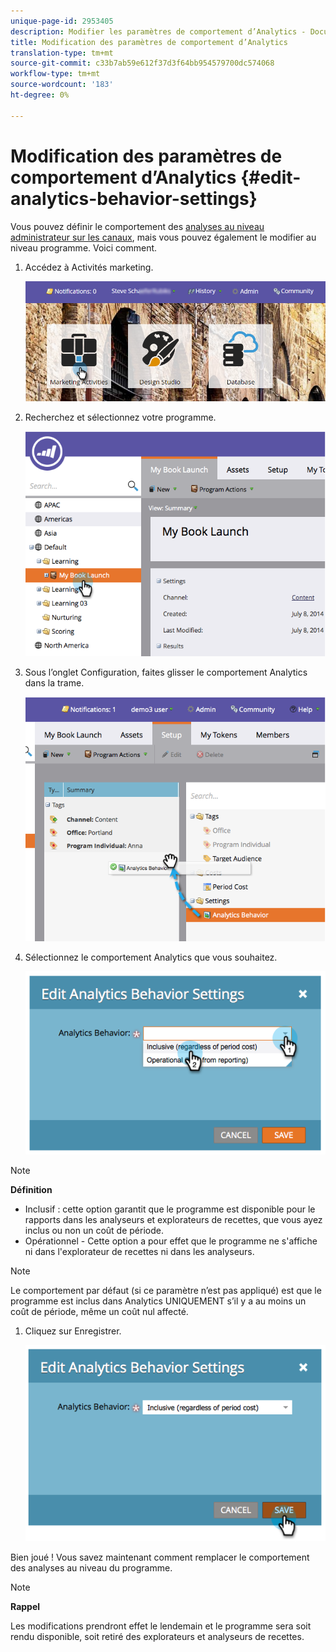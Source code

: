 ```yaml
---
unique-page-id: 2953405
description: Modifier les paramètres de comportement d’Analytics - Documents marketing - Documentation du produit
title: Modification des paramètres de comportement d’Analytics
translation-type: tm+mt
source-git-commit: c33b7ab59e612f37d3f64bb954579700dc574068
workflow-type: tm+mt
source-wordcount: '183'
ht-degree: 0%

---
```



# Modification des paramètres de comportement d’Analytics {#edit-analytics-behavior-settings}

Vous pouvez définir le comportement des [analyses au niveau administrateur sur les canaux](../../../../product-docs/reporting/revenue-cycle-analytics/program-analytics/make-a-program-without-a-period-cost-available-in-revenue-explorer-and-analyzers.md), mais vous pouvez également le modifier au niveau programme. Voici comment.

1. Accédez à Activités marketing.

   ![](assets/login-marketing-activities-2.png)

1. Recherchez et sélectionnez votre programme.

   ![](assets/image2014-9-24-11-3a40-3a57.png)

1. Sous l’onglet Configuration, faites glisser le comportement Analytics dans la trame.

   ![](assets/image2014-9-24-11-3a41-3a2.png)

1. Sélectionnez le comportement Analytics que vous souhaitez.

   ![](assets/image2014-9-24-11-3a42-3a0.png)

>[!NOTE]
>
>**Définition**
>
>* Inclusif : cette option garantit que le programme est disponible pour le rapports dans les analyseurs et explorateurs de recettes, que vous ayez inclus ou non un coût de période.
>* Opérationnel - Cette option a pour effet que le programme ne s&#39;affiche ni dans l&#39;explorateur de recettes ni dans les analyseurs.

>



>[!NOTE]
>
>Le comportement par défaut (si ce paramètre n’est pas appliqué) est que le programme est inclus dans Analytics UNIQUEMENT s’il y a au moins un coût de période, même un coût nul affecté.

1. Cliquez sur Enregistrer.

   ![](assets/image2014-9-24-11-3a42-3a6.png)

Bien joué ! Vous savez maintenant comment remplacer le comportement des analyses au niveau du programme.

>[!NOTE]
>
>**Rappel**
>
>Les modifications prendront effet le lendemain et le programme sera soit rendu disponible, soit retiré des explorateurs et analyseurs de recettes.

